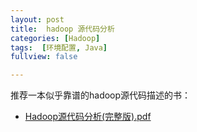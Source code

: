 ```yaml
---
layout: post
title:  hadoop 源代码分析
categories: [Hadoop]
tags:  [环境配置, Java]
fullview: false

---
```


<script type="text/javascript" src="http://cdn.mathjax.org/mathjax/latest/MathJax.js?config=default"></script>

推荐一本似乎靠谱的hadoop源代码描述的书：

* [Hadoop源代码分析(完整版).pdf](http://vdisk.weibo.com/s/bef7_LzOlZB5)